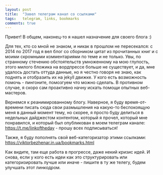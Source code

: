 ```yaml
---
layout: post
title:  "Завел телеграм канал со ссылками"
tags:   telegram, links, bookmarks
comments: true
---
```


Привет!
В общем, наконец-то я нашел назначение для своего блога :)

Для тех, кто со мной не знаком, и никак в прошлом не пересекался: с 2014 по 2017 год я вел блог со сборником цитат из прочитанных книг и с моими скромными комментариями по теме и не только. Увы, по странному стечению обстоятельств умноженному на мою глупость, этого милого бложика на вордпрессе больше не существует, и да, мне удалось достать оттуда данные, но я честно говоря не знаю, как поднять и отобразить их на jekyll движке. У кого есть возможность помочь - пингоните, помозгуем что можно сделать. В противном случае, я скоро сам проактивно начну искать помощи опытных веб-мастеров.

Вернемся к реанимированному блогу. Наверное, я буду время-от-времени писать сюда свои размышления на какую-то беспокоящую меня в данный момент тему, но скорее, я просто буду делиться в недельных дайджестом контентом, который я прочел, который мне понравился, и который был опубликован в моем телеграм канале: <https://t.me/linkoftheday> - прошу всех подписываться! 

Также, я буду пополнять свой веб-категоризатор этими ссылками: <https://viktorbezhenar.in.ua/bookmarks.html>

Как видите, там еще работа в прогрессе, даже некий кризис идей. И снова, если у кого есть идеи как это структурировать или категоризировать лучше или иначе - пишите в ту же телегу, будем улучшать этот линкодром. 
